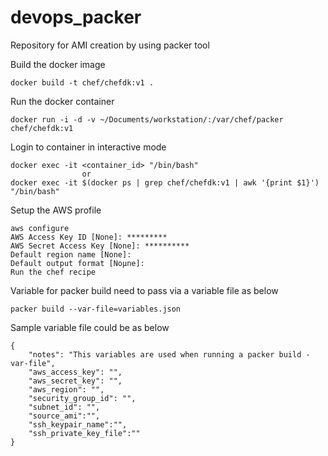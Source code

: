 # devops_packer
Repository for AMI creation by using packer tool

Build the docker image

    docker build -t chef/chefdk:v1 .

Run the docker container

    docker run -i -d -v ~/Documents/workstation/:/var/chef/packer chef/chefdk:v1

Login to container in interactive mode

    docker exec -it <container_id> "/bin/bash"
                    or
    docker exec -it $(docker ps | grep chef/chefdk:v1 | awk '{print $1}') "/bin/bash"

Setup the AWS profile

    aws configure
    AWS Access Key ID [None]: *********
    AWS Secret Access Key [None]: **********
    Default region name [None]:
    Default output format [Noµne]:
    Run the chef recipe

Variable for packer build need to pass via a variable file as below

    packer build --var-file=variables.json

Sample variable file could be as below

    {
    	"notes": "This variables are used when running a packer build -var-file",
        "aws_access_key": "",
        "aws_secret_key": "",
    	"aws_region": "",
    	"security_group_id": "",
    	"subnet_id": "",
    	"source_ami":"",
        "ssh_keypair_name":"",
        "ssh_private_key_file":""
    }

